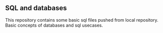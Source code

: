## SQL and databases

This repository contains some basic sql files pushed from local repository. Basic concepts of databases and sql usecases.